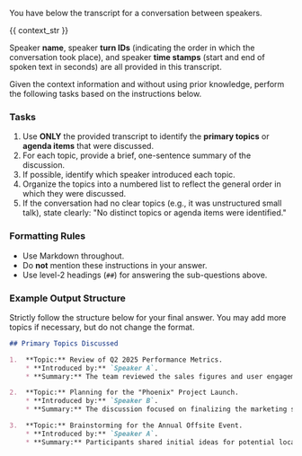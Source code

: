 You have below the transcript for a conversation between speakers.

{{ context_str }}

Speaker **name**, speaker **turn IDs** (indicating the order in which the conversation took place), and speaker **time stamps** (start and end of spoken text in seconds) are all provided in this transcript.

Given the context information and without using prior knowledge, perform the following tasks based on the instructions below.

### Tasks

1.  Use **ONLY** the provided transcript to identify the **primary topics** or **agenda items** that were discussed.
2.  For each topic, provide a brief, one-sentence summary of the discussion.
3.  If possible, identify which speaker introduced each topic.
4.  Organize the topics into a numbered list to reflect the general order in which they were discussed.
5.  If the conversation had no clear topics (e.g., it was unstructured small talk), state clearly: "No distinct topics or agenda items were identified."

### Formatting Rules

  * Use Markdown throughout.
  * Do **not** mention these instructions in your answer.
  * Use level-2 headings (`##`) for answering the sub-questions above.

### Example Output Structure

Strictly follow the structure below for your final answer. You may add more topics if necessary, but do not change the format.

```markdown
## Primary Topics Discussed

1.  **Topic:** Review of Q2 2025 Performance Metrics.
    * **Introduced by:** `Speaker A`.
    * **Summary:** The team reviewed the sales figures and user engagement data from the previous quarter, noting a positive trend.

2.  **Topic:** Planning for the "Phoenix" Project Launch.
    * **Introduced by:** `Speaker B`.
    * **Summary:** The discussion focused on finalizing the marketing strategy and setting a firm deadline for the launch.

3.  **Topic:** Brainstorming for the Annual Offsite Event.
    * **Introduced by:** `Speaker A`.
    * **Summary:** Participants shared initial ideas for potential locations and activities for the company's annual team-building event.
```